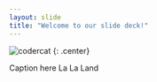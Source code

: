 ```yaml
---
layout: slide
title: "Welcome to our slide deck!"
---
```


![codercat](https://octodex.github.com/codercat.jpg)
{: .center}

Caption here
La La Land